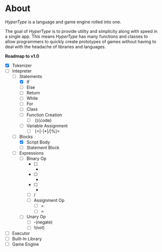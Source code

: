 # About

*HyperType* is a language and game engine rolled into one. 

The goal of *HyperType* is to provide utility and simplicity along with speed in a single app.
This means *HyperType* has many functions and classes to allow programmers to quickly create prototypes of games without having to deal with the headache of libraries and languages.

**Roadmap to v1.0**
- [x] Tokenizer
- [ ] Intepreter
  - [ ] Statements
    - [x] If
    - [ ] Else
    - [ ] Return
    - [ ] While
    - [ ] For
    - [ ] Class
    - [ ] Function Creation
      - [ ] <type> <name>(<args>){code}
    - [ ] Variable Assignment
      - [ ] <name> \[+|-|*|/|%]= <expr>
  - [ ] Blocks
    - [x] Script Body
    - [ ] Statement Block
  - [ ] Expressions
    - [ ] Binary Op
      - [ ] +
      - [ ] -
      - [ ] *
      - [ ] /
      - [ ] Assignment Op
        - [ ] =
        - [ ] <op>=
    - [ ] Unary Op
      - [ ] -(negate)
      - [ ] !(not)
- [ ] Executor
- [ ] Built-In Library
- [ ] Game Engine
